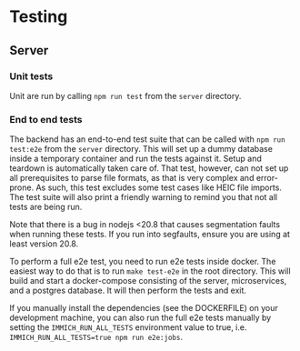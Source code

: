 # Testing

## Server

### Unit tests

Unit are run by calling `npm run test` from the `server` directory.

### End to end tests

The backend has an end-to-end test suite that can be called with `npm run test:e2e` from the `server` directory. This will set up a dummy database inside a temporary container and run the tests against it. Setup and teardown is automatically taken care of. That test, however, can not set up all prerequisites to parse file formats, as that is very complex and error-prone. As such, this test excludes some test cases like HEIC file imports. The test suite will also print a friendly warning to remind you that not all tests are being run.

Note that there is a bug in nodejs \<20.8 that causes segmentation faults when running these tests. If you run into segfaults, ensure you are using at least version 20.8.

To perform a full e2e test, you need to run e2e tests inside docker. The easiest way to do that is to run `make test-e2e` in the root directory. This will build and start a docker-compose consisting of the server, microservices, and a postgres database. It will then perform the tests and exit.

If you manually install the dependencies (see the DOCKERFILE) on your development machine, you can also run the full e2e tests manually by setting the `IMMICH_RUN_ALL_TESTS` environment value to true, i.e. `IMMICH_RUN_ALL_TESTS=true npm run e2e:jobs`.
